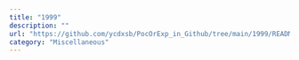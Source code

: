 ```yaml
---
title: "1999"
description: ""
url: "https://github.com/ycdxsb/PocOrExp_in_Github/tree/main/1999/README.md"
category: "Miscellaneous"
---
```

